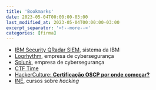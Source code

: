 ```yaml
---
title: 'Bookmarks'
date: 2023-05-04T00:00:00-03:00
last_modified_at: 2023-05-04T00:00:00-03:00
excerpt_separator: '<!--more-->'
categories: [firma]
---
```


- [IBM Security QRadar SIEM](https://www.ibm.com/br-pt/products/qradar-siem), sistema da IBM
- [Logrhythm](https://logrhythm.com/), empresa de cybersegurança
- [Splunk](https://www.splunk.com/), empresa de cybersegurança
- [CTF Time](https://ctftime.org/)
- [HackerCulture: **Certificação OSCP por onde começar?**](https://hackerculture.com.br/?p%3D1160)
- [INE](https://my.ine.com/), cursos sobre _hacking_
